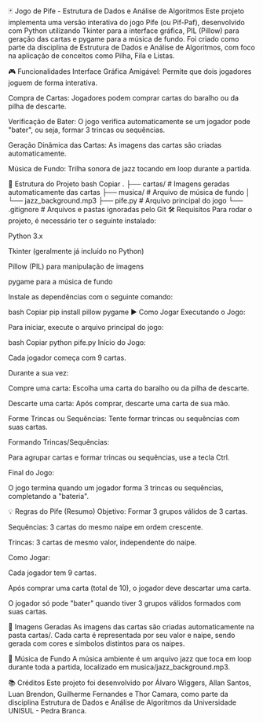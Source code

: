 🃏 Jogo de Pife - Estrutura de Dados e Análise de Algoritmos
Este projeto implementa uma versão interativa do jogo Pife (ou Pif-Paf), desenvolvido com Python utilizando Tkinter para a interface gráfica, PIL (Pillow) para geração das cartas e pygame para a música de fundo. Foi criado como parte da disciplina de Estrutura de Dados e Análise de Algoritmos, com foco na aplicação de conceitos como Pilha, Fila e Listas.

🎮 Funcionalidades
Interface Gráfica Amigável: Permite que dois jogadores joguem de forma interativa.

Compra de Cartas: Jogadores podem comprar cartas do baralho ou da pilha de descarte.

Verificação de Bater: O jogo verifica automaticamente se um jogador pode "bater", ou seja, formar 3 trincas ou sequências.

Geração Dinâmica das Cartas: As imagens das cartas são criadas automaticamente.

Música de Fundo: Trilha sonora de jazz tocando em loop durante a partida.

🧩 Estrutura do Projeto
bash
Copiar
.
├── cartas/                # Imagens geradas automaticamente das cartas
├── musica/                # Arquivo de música de fundo
│   └── jazz_background.mp3
├── pife.py                # Arquivo principal do jogo
└── .gitignore             # Arquivos e pastas ignoradas pelo Git
🛠️ Requisitos
Para rodar o projeto, é necessário ter o seguinte instalado:

Python 3.x

Tkinter (geralmente já incluído no Python)

Pillow (PIL) para manipulação de imagens

pygame para a música de fundo

Instale as dependências com o seguinte comando:

bash
Copiar
pip install pillow pygame
▶️ Como Jogar
Executando o Jogo:

Para iniciar, execute o arquivo principal do jogo:

bash
Copiar
python pife.py
Início do Jogo:

Cada jogador começa com 9 cartas.

Durante a sua vez:

Compre uma carta: Escolha uma carta do baralho ou da pilha de descarte.

Descarte uma carta: Após comprar, descarte uma carta de sua mão.

Forme Trincas ou Sequências: Tente formar trincas ou sequências com suas cartas.

Formando Trincas/Sequências:

Para agrupar cartas e formar trincas ou sequências, use a tecla Ctrl.

Final do Jogo:

O jogo termina quando um jogador forma 3 trincas ou sequências, completando a "bateria".

💡 Regras do Pife (Resumo)
Objetivo: Formar 3 grupos válidos de 3 cartas.

Sequências: 3 cartas do mesmo naipe em ordem crescente.

Trincas: 3 cartas de mesmo valor, independente do naipe.

Como Jogar:

Cada jogador tem 9 cartas.

Após comprar uma carta (total de 10), o jogador deve descartar uma carta.

O jogador só pode "bater" quando tiver 3 grupos válidos formados com suas cartas.

📸 Imagens Geradas
As imagens das cartas são criadas automaticamente na pasta cartas/. Cada carta é representada por seu valor e naipe, sendo gerada com cores e símbolos distintos para os naipes.

🎵 Música de Fundo
A música ambiente é um arquivo jazz que toca em loop durante toda a partida, localizado em musica/jazz_background.mp3.

📚 Créditos
Este projeto foi desenvolvido por Álvaro Wiggers, Allan Santos, Luan Brendon, Guilherme Fernandes e Thor Camara, como parte da disciplina Estrutura de Dados e Análise de Algoritmos da Universidade UNISUL - Pedra Branca.
